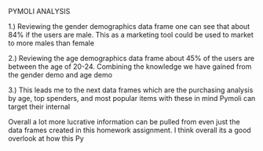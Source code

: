 PYMOLI ANALYSIS

1.) Reviewing the gender demographics data frame one can see that about 84% if the users are male. This as a marketing tool could be used to market to more males than female


2.) Reviewing the age demographics data frame about 45% of the users are between the age of 20-24. Combining the knowledge we have gained from the gender demo and age demo 


3.) This leads me to the next data frames which are the purchasing analysis by age, top spenders, and most popular items with these in mind Pymoli can target their internal 


Overall a lot more lucrative information can be pulled from even just the data frames created in this homework assignment. I think overall its a good overlook at how this Py






